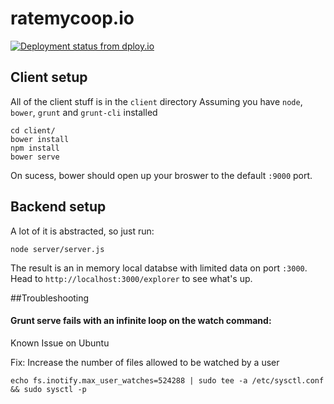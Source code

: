 # ratemycoop.io

[![Deployment status from dploy.io](https://ratemycoop-io.dploy.io/badge/02267417976534/22375.svg)](http://dploy.io)


## Client setup
All of the client stuff is in the `client` directory
Assuming you have `node`, `bower`, `grunt` and `grunt-cli` installed
```
cd client/
bower install
npm install
bower serve
```
On sucess, bower should open up your broswer to the default `:9000` port. 

## Backend setup
A lot of it is abstracted, so just run:
```
node server/server.js
```
The result is an in memory local databse with limited data on port `:3000`.
Head to `http://localhost:3000/explorer` to see what's up. 

##Troubleshooting

#### Grunt serve fails with an infinite loop on the watch command:
Known Issue on Ubuntu

Fix: Increase the number of files allowed to be watched by a user

    echo fs.inotify.max_user_watches=524288 | sudo tee -a /etc/sysctl.conf && sudo sysctl -p
